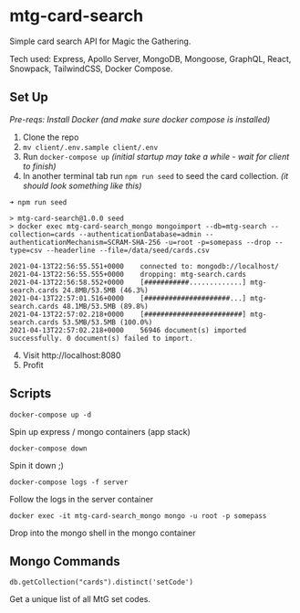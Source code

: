 # mtg-card-search

Simple card search API for Magic the Gathering.

Tech used: Express, Apollo Server, MongoDB, Mongoose, GraphQL, React, Snowpack, TailwindCSS, Docker Compose.

## Set Up

_Pre-reqs: Install Docker (and make sure docker compose is installed)_

1. Clone the repo
2. `mv client/.env.sample client/.env`
3. Run `docker-compose up` _(initial startup may take a while - wait for client to finish)_
4. In another terminal tab run `npm run seed` to seed the card collection.
   _(it should look something like this)_

```
➜ npm run seed

> mtg-card-search@1.0.0 seed
> docker exec mtg-card-search_mongo mongoimport --db=mtg-search --collection=cards --authenticationDatabase=admin --authenticationMechanism=SCRAM-SHA-256 -u=root -p=somepass --drop --type=csv --headerline --file=/data/seed/cards.csv

2021-04-13T22:56:55.551+0000	connected to: mongodb://localhost/
2021-04-13T22:56:55.555+0000	dropping: mtg-search.cards
2021-04-13T22:56:58.552+0000	[###########.............] mtg-search.cards	24.8MB/53.5MB (46.3%)
2021-04-13T22:57:01.516+0000	[#####################...] mtg-search.cards	48.1MB/53.5MB (89.8%)
2021-04-13T22:57:02.218+0000	[########################] mtg-search.cards	53.5MB/53.5MB (100.0%)
2021-04-13T22:57:02.218+0000	56946 document(s) imported successfully. 0 document(s) failed to import.
```

4. Visit http://localhost:8080
5. Profit

## Scripts

`docker-compose up -d`

Spin up express / mongo containers (app stack)

`docker-compose down`

Spin it down ;)

`docker-compose logs -f server`

Follow the logs in the server container

`docker exec -it mtg-card-search_mongo mongo -u root -p somepass`

Drop into the mongo shell in the mongo container

## Mongo Commands

`db.getCollection("cards").distinct('setCode')`

Get a unique list of all MtG set codes.
